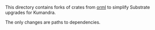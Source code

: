 This directory contains forks of crates from [orml](https://github.com/subspace/open-runtime-module-library) to simplify Substrate upgrades for Kumandra.

The only changes are paths to dependencies.
